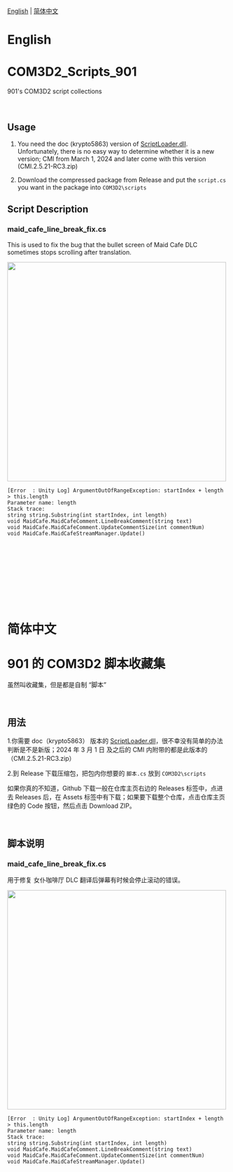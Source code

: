 [English](#english) | [简体中文](#%E7%AE%80%E4%BD%93%E4%B8%AD%E6%96%87)


# English
# COM3D2_Scripts_901

901's COM3D2 script collections

<br>

## Usage

1. You need the doc (krypto5863) version of [ScriptLoader.dll](https://github.com/krypto5863/BepInEx.ScriptLoader). Unfortunately, there is no easy way to determine whether it is a new version; CMI from March 1, 2024 and later come with this version (CMI.2.5.21-RC3.zip)

2. Download the compressed package from Release and put the `script.cs` you want in the package into `COM3D2\scripts`

## Script Description

### maid_cafe_line_break_fix.cs

This is used to fix the bug that the bullet screen of Maid Cafe DLC sometimes stops scrolling after translation.


<img src="https://github.com/user-attachments/assets/ee428b39-5e1a-4566-a516-ea50dccb1bc1" width="500"/>

```
[Error  : Unity Log] ArgumentOutOfRangeException: startIndex + length > this.length
Parameter name: length
Stack trace:
string string.Substring(int startIndex, int length)
void MaidCafe.MaidCafeComment.LineBreakComment(string text)
void MaidCafe.MaidCafeComment.UpdateCommentSize(int commentNum)
void MaidCafe.MaidCafeStreamManager.Update()
```

<br>
<br>
<br>
<br>
<br>
<br>
<br>
<br>



# 简体中文
# 901 的 COM3D2 脚本收藏集

虽然叫收藏集，但是都是自制 “脚本”

<br>

## 用法

1.你需要 doc（krypto5863） 版本的 [ScriptLoader.dll](https://github.com/krypto5863/BepInEx.ScriptLoader)，很不幸没有简单的办法判断是不是新版；2024 年 3 月 1 日 及之后的 CMI 内附带的都是此版本的（CMI.2.5.21-RC3.zip）

2.到 Release 下载压缩包，把包内你想要的 `脚本.cs` 放到 `COM3D2\scripts`

如果你真的不知道，Github 下载一般在仓库主页右边的 Releases 标签中，点进去 Releases 后，在 Assets 标签中有下载；如果要下载整个仓库，点击仓库主页绿色的 Code 按钮，然后点击 Download ZIP。

<br>

## 脚本说明

### maid_cafe_line_break_fix.cs

用于修复 女仆咖啡厅 DLC 翻译后弹幕有时候会停止滚动的错误。

<img src="https://github.com/user-attachments/assets/ee428b39-5e1a-4566-a516-ea50dccb1bc1" width="500"/>

```
[Error  : Unity Log] ArgumentOutOfRangeException: startIndex + length > this.length
Parameter name: length
Stack trace:
string string.Substring(int startIndex, int length)
void MaidCafe.MaidCafeComment.LineBreakComment(string text)
void MaidCafe.MaidCafeComment.UpdateCommentSize(int commentNum)
void MaidCafe.MaidCafeStreamManager.Update()
```

